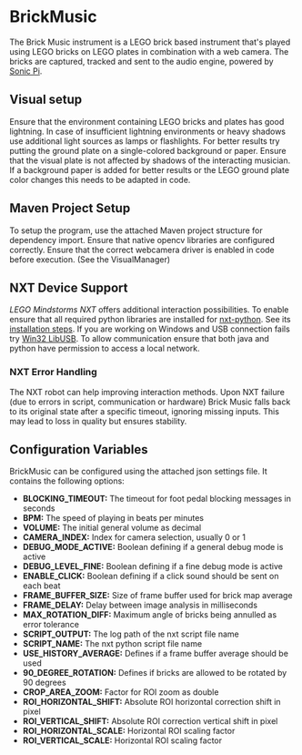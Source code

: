 # BrickMusic

The Brick Music instrument is a LEGO brick based instrument that's played using LEGO bricks on LEGO plates in
combination with a web camera. The bricks are captured, tracked and sent to the audio engine, powered
by [Sonic Pi](https://sonic-pi.net).

## Visual setup

Ensure that the environment containing LEGO bricks and plates has good lightning.
In case of insufficient lightning environments or heavy shadows use additional light sources as lamps or flashlights.
For better results try putting the ground plate on a single-colored background or paper.
Ensure that the visual plate is not affected by shadows of the interacting musician.
If a background paper is added for better results or the LEGO ground plate color changes this needs to be adapted in
code.

## Maven Project Setup

To setup the program, use the attached Maven project structure for dependency import. Ensure that native opencv libraries are configured correctly.
Ensure that the correct webcamera driver is enabled in code before execution. (See the VisualManager)

## NXT Device Support

_LEGO Mindstorms NXT_ offers additional interaction possibilities.
To enable ensure that all required python libraries are installed
for [nxt-python](https://ni.srht.site/nxt-python/latest/index.html).
See its [installation steps](https://ni.srht.site/nxt-python/latest/installation.html).
If you are working on Windows and USB connection fails
try [Win32 LibUSB](https://sourceforge.net/projects/libusb-win32/files/).
To allow communication ensure that both java and python have permission to access a local network.

### NXT Error Handling

The NXT robot can help improving interaction methods. Upon NXT failure (due to errors in script,
communication or hardware) Brick Music falls back to its original state after a specific
timeout, ignoring missing inputs. This may lead to loss in quality but ensures stability.

## Configuration Variables

BrickMusic can be configured using the attached json settings file. It contains the following options:

* **BLOCKING_TIMEOUT:** The timeout for foot pedal blocking messages in seconds 
* **BPM:** The speed of playing in beats per minutes 
* **VOLUME:** The initial general volume as decimal 
* **CAMERA_INDEX:** Index for camera selection, usually 0 or 1 
* **DEBUG_MODE_ACTIVE:** Boolean defining if a general debug mode is active 
* **DEBUG_LEVEL_FINE:** Boolean defining if a fine debug mode is active 
* **ENABLE_CLICK:** Boolean defining if a click sound should be sent on each beat 
* **FRAME_BUFFER_SIZE:** Size of frame buffer used for brick map average  
* **FRAME_DELAY:** Delay between image analysis in milliseconds 
* **MAX_ROTATION_DIFF:** Maximum angle of bricks being annulled as error tolerance
* **SCRIPT_OUTPUT:** The log path of the nxt script file name 
* **SCRIPT_NAME:** The nxt python script file name
* **USE_HISTORY_AVERAGE:** Defines if a frame buffer average should be used 
* **90_DEGREE_ROTATION:** Defines if bricks are allowed to be rotated by 90 degrees
* **CROP_AREA_ZOOM:** Factor for ROI zoom as double
* **ROI_HORIZONTAL_SHIFT:** Absolute ROI horizontal correction shift in pixel
* **ROI_VERTICAL_SHIFT:** Absolute ROI correction vertical shift in pixel
* **ROI_HORIZONTAL_SCALE:** Horizontal ROI scaling factor
* **ROI_VERTICAL_SCALE:** Horizontal ROI scaling factor

